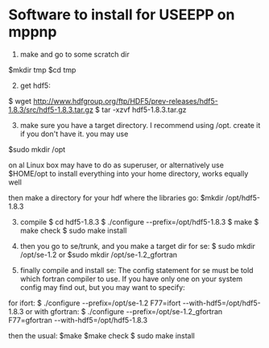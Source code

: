 # Software to install for USEEPP on mppnp

1. make and go to some scratch dir 

$mkdir tmp 
$cd tmp 

2. get hdf5: 

$ wget http://www.hdfgroup.org/ftp/HDF5/prev-releases/hdf5-1.8.3/src/hdf5-1.8.3.tar.gz 
$ tar -xzvf hdf5-1.8.3.tar.gz 

3. make sure you have a target directory. I recommend using 
/opt. create it if you don't have it. you may use 

$sudo mkdir /opt 

on al Linux box may have to do as superuser, or alternatively use 
$HOME/opt to install everything into your home directory, works 
equally well 

then make a directory for your hdf where the libraries go: 
$mkdir /opt/hdf5-1.8.3 

3. compile 
$ cd hdf5-1.8.3 
$ ./configure --prefix=/opt/hdf5-1.8.3 
$ make 
$ make check 
$ sudo make install 

4. then you go to se/trunk, and you make a target dir for se: 
$ sudo mkdir /opt/se-1.2 
or 
$sudo mkdir /opt/se-1.2_gfortran 

5. finally compile and install se: 
The config statement for se must be told which fortran compiler to 
use. If you have only one on your system config may find out, but you 
may want to specify: 

for ifort: 
$ ./configure --prefix=/opt/se-1.2 F77=ifort --with-hdf5=/opt/hdf5-1.8.3 
or with gfortran: 
$ ./configure --prefix=/opt/se-1.2_gfortran F77=gfortran --with-hdf5=/opt/hdf5-1.8.3 

then the usual: 
$make 
$make check 
$ sudo make install 
